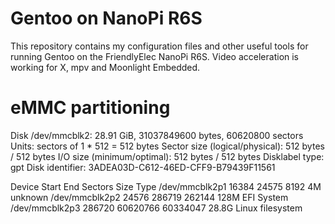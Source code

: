 # Gentoo on NanoPi R6S

This repository contains my configuration files and other useful tools for running Gentoo on the FriendlyElec NanoPi R6S.
Video acceleration is working for X, mpv and Moonlight Embedded.

# eMMC partitioning

  Disk /dev/mmcblk2: 28.91 GiB, 31037849600 bytes, 60620800 sectors
  Units: sectors of 1 * 512 = 512 bytes
  Sector size (logical/physical): 512 bytes / 512 bytes
  I/O size (minimum/optimal): 512 bytes / 512 bytes
  Disklabel type: gpt
  Disk identifier: 3ADEA03D-C612-46ED-CFF9-B79439F11561
  
  Device          Start      End  Sectors  Size Type
  /dev/mmcblk2p1  16384    24575     8192    4M unknown
  /dev/mmcblk2p2  24576   286719   262144  128M EFI System
  /dev/mmcblk2p3 286720 60620766 60334047 28.8G Linux filesystem

